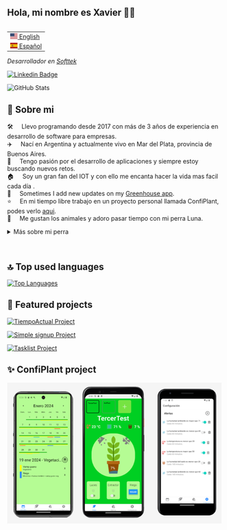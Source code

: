 ## Hola, mi nombre es Xavier 👋🏼

<table align="right">
 <tr><td><a href="README.md"><img src="https://github.com/BDKX16/BDKX16/blob/main/uploads/us-flag.png?raw=true" height="13"> English</a></td></tr>
 <tr><td><a href="README_es.md"><img src="https://github.com/BDKX16/BDKX16/blob/main/uploads/es-flag.png?raw=true" height="13"> Español</a></td></tr>
</table>

<p><em>Desarrollador en <a href="https://producthackers.com/es/?utm_source=mail&utm_medium=gmail&utm_campaign=firma&utm_term=leandro">Softtek</a></em><p>

[![Linkedin Badge](https://img.shields.io/badge/-Xavier%20Galarreta-blue?style=social&logo=Linkedin&logoColor=blue&link=https://www.linkedin.com/in/xavier-galarreta-52a076212)](https://www.linkedin.com/in/xavier-galarreta-52a076212)

![GitHub Stats](https://github-readme-stats-fork-amber.vercel.app/api?username=BDKX16&show_icons=true)

## 🤖 Sobre mi

🛠️ &nbsp; &nbsp; Llevo programando desde 2017 con más de 3 años de experiencia en desarrollo de software para empresas.\
✈️ &nbsp; &nbsp; Nací en Argentina y actualmente vivo en Mar del Plata, provincia de Buenos Aires.\
📱 &nbsp; &nbsp; Tengo pasión por el desarrollo de aplicaciones y siempre estoy buscando nuevos retos.\
🏠 &nbsp; &nbsp; Soy un gran fan del IOT y con ello me encanta hacer la vida mas facil cada día .\
📝 &nbsp; &nbsp; Sometimes I add new updates on my [Greenhouse app](https://confiplant.cloud).\
⭐️ &nbsp; &nbsp; En mi tiempo libre trabajo en un proyecto personal llamada ConfiPlant, podes verlo [aqui](https://play.google.com/store/apps/details?id=com.xavigmp.confiplant&hl=en_US).\
🐶 &nbsp; &nbsp; Me gustan los animales y adoro pasar tiempo con mi perra Luna.

<details>
<summary>Más sobre mi perra</summary>&nbsp;
<img src="https://github.com/BDKX16/BDKX16/blob/main/uploads/luna1.jpg" alt="Luna1"  width="250px">

<img src="https://github.com/BDKX16/BDKX16/blob/main/uploads/luna2.jpg" alt="Luna2"  width="250px">

<img src="https://github.com/BDKX16/BDKX16/blob/main/uploads/luna3.jpg" alt="Luna3"  width="250px">
</details>

&nbsp;

## 🔝 Top used languages

[![Top Languages](https://github-readme-stats-fork-amber.vercel.app/api/top-langs/?username=BDKX16&layout=compact&langs_count=6)](https://github.com/BDKX16)

## 🚀 Featured projects

[![TiempoActual Project](https://github-readme-stats-fork-amber.vercel.app/api/pin/?username=BDKX16&repo=smartbalance)](https://github.com/BDKX16/smartbalance)

[![Simple signup Project](https://github-readme-stats-fork-amber.vercel.app/api/pin/?username=BDKX16&repo=confi-presentacion)](https://github.com/BDKX16//confi-presentacion)

[![Tasklist Project](https://github-readme-stats-fork-amber.vercel.app/api/pin/?username=BDKX16&repo=LandingConfi)](https://github.com/BDKX16/LandingConfi)

## ✨ ConfiPlant project

<img src="uploads/mobile-confi.png" alt="Wiset ios" width="500px">
